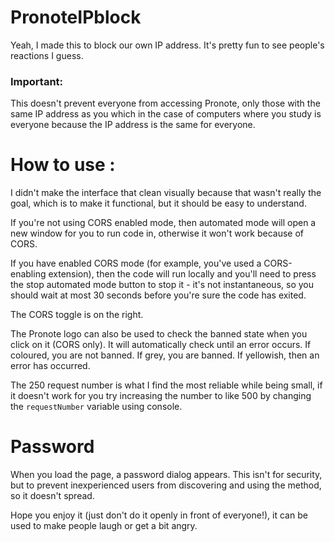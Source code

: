 # PronoteIPblock
Yeah, I made this to block our own IP address. It's pretty fun to see people's reactions I guess.

### Important:
This doesn't prevent everyone from accessing Pronote, only those with the same IP address as you which in the case of computers where you study is everyone because the IP address is the same for everyone.

# How to use :

I didn't make the interface that clean visually because that wasn't really the goal, which is to make it functional, but it should be easy to understand.

If you're not using CORS enabled mode, then automated mode will open a new window for you to run code in, otherwise it won't work because of CORS.

If you have enabled CORS mode (for example, you've used a CORS-enabling extension), then the code will run locally and you'll need to press the stop automated mode button to stop it - it's not instantaneous, so you should wait at most 30 seconds before you're sure the code has exited.

The CORS toggle is on the right.

The Pronote logo can also be used to check the banned state when you click on it (CORS only). It will automatically check until an error occurs. If coloured, you are not banned. If grey, you are banned. If yellowish, then an error has occurred.

The 250 request number is what I find the most reliable while being small, if it doesn't work for you try increasing the number to like 500 by changing the `requestNumber` variable using console.


# Password
When you load the page, a password dialog appears. This isn't for security, but to prevent inexperienced users from discovering and using the method, so it doesn't spread.

Hope you enjoy it (just don't do it openly in front of everyone!), it can be used to make people laugh or get a bit angry.

